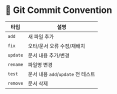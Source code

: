 # 📌 Git Commit Convention

| 타입     | 설명                               |
| -------- | ---------------------------------- |
| `add`    | 새 파일 추가                       |
| `fix`    | 오타/문서 오류 수정/재배치         |
| `update` | 문서 내용 추가/변경                |
| `rename` | 파일명 변경                        |
| `test`   | 문서 내용 `add`/`update` 전 테스트 |
| `remove` | 문서 삭제                          |
